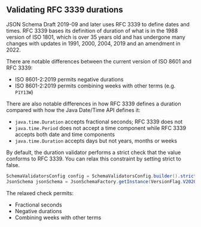 ## Validating RFC 3339 durations

JSON Schema Draft 2019-09 and later uses RFC 3339 to define dates and times.
RFC 3339 bases its definition of duration of what is in the 1988 version of
ISO 1801, which is over 35 years old and has undergone many changes with
updates in 1991, 2000, 2004, 2019 and an amendment in 2022.

There are notable differences between the current version of ISO 8601 and
RFC 3339:
* ISO 8601-2:2019 permits negative durations</li>
* ISO 8601-2:2019 permits combining weeks with other terms (e.g. `P1Y13W`)

There are also notable differences in how RFC 3339 defines a duration compared
with how the Java Date/Time API defines it:
* `java.time.Duration` accepts fractional seconds; RFC 3339 does not
* `java.time.Period` does not accept a time component while RFC 3339 accepts both date and time components
* `java.time.Duration` accepts days but not years, months or weeks

By default, the duration validator performs a strict check that the value
conforms to RFC 3339. You can relax this constraint by setting strict to false.

```java
SchemaValidatorsConfig config = SchemaValidatorsConfig.builder().strict("duration", false).build();
JsonSchema jsonSchema = JsonSchemaFactory.getInstance(VersionFlag.V202012).getSchema(schema, config);
```

The relaxed check permits:
* Fractional seconds
* Negative durations
* Combining weeks with other terms
